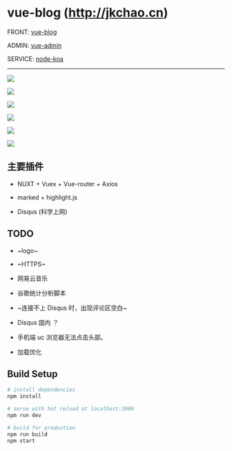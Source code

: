 # vue-blog (http://jkchao.cn)

FRONT: [vue-blog](https://github.com/jkchao/vue-blog)

ADMIN: [vue-admin](https://github.com/jkchao/vue-admin)

SERVICE: [node-koa](https://github.com/jkchao/node-koa)

---

![](https://github.com/jkchao/vue-blog/raw/master/images/1.png)

![](https://github.com/jkchao/vue-blog/raw/master/images/2.png)

![](https://github.com/jkchao/vue-blog/raw/master/images/3.png)

![](https://github.com/jkchao/vue-blog/raw/master/images/4.png)

![](https://github.com/jkchao/vue-blog/raw/master/images/5.png)

![](https://github.com/jkchao/vue-blog/raw/master/images/6.png)



## 主要插件

 - NUXT + Vuex + Vue-router + Axios

 - marked + highlight.js
 
 - Disqus (科学上网)

 
## TODO

- ~logo~

- ~HTTPS~

- 网易云音乐

- 谷歌统计分析脚本

- ~连接不上 Disqus 时，出现评论区空白~

- Disqus 国内 ？

- 手机端 uc 浏览器无法点击头部。

- 加载优化


## Build Setup

``` bash
# install dependencies
npm install

# serve with hot reload at localhost:3000
npm run dev

# build for production
npm run build
npm start

```



